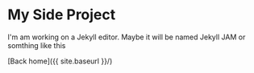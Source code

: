# My Side Project
I'm am working on a Jekyll editor. Maybe it will be named Jekyll JAM or somthing like this

[Back home]({{ site.baseurl }}/)